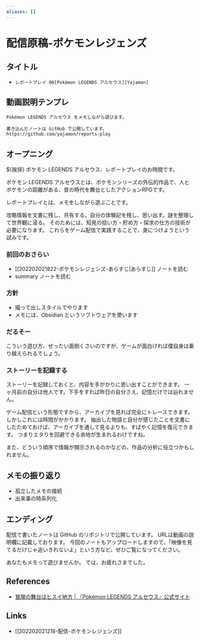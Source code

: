 ```yaml
---
aliases: []
---
```

# 配信原稿-ポケモンレジェンズ

## タイトル

- `レポートプレイ 00[Pokémon LEGENDS アルセウス][Yajamon]`

## 動画説明テンプレ

```
Pokémon LEGENDS アルセウス をメモしながら遊びます。

書き込んだノートは GitHub で公開しています。
https://github.com/yajamon/reports-play
```

## オープニング

${挨拶}
ポケモン LEGENDS アルセウス、レポートプレイのお時間です。

ポケモン LEGENDS アルセウスとは、ポケモンシリーズの外伝的作品で、人とポケモンの距離がある、昔の時代を舞台としたアクションRPGです。

レポートプレイとは、メモをしながら遊ぶことです。

攻略情報を文書に残し、共有する。自分の体験記を残し、思い出す。謎を整理して世界観に浸る。
そのためには、知見の拾い方・貯め方・探求の仕方の技術が必要になります。
これらをゲーム配信で実践することで、身につけようという試みです。

### 前回のおさらい

- [[202202021822-ポケモンレジェンズ-あらすじ|あらすじ]] ノートを読む
- summary ノートを読む

### 方針

- 撮って出しスタイルでやります
- メモには、Obsidian というソフトウェアを使います

### だるそー

こういう遊び方、ぜったい面倒くさいのですが、ゲームが面白ければ僕自身は乗り越えられるでしょう。

### ストーリーを記録する

ストーリーを記録しておくと、内容を手がかりに思い出すことができます。
一ヶ月前の自分は他人です。下手をすれば昨日の自分さえ、記憶だけでは辿れません。

ゲーム配信という形態ですから、アーカイブを見れば完全にトレースできます。
しかしこれには時間がかかります。
抽出した物語と自分が感じたことを文書にしたためておけば、アーカイブを通して見るよりも、すばやく記憶を復元できます。
つまりエタりを回避できる余地が生まれるわけですね。

また、どういう順序で情報が開示されるのかなどの、作品の分析に役立つかもしれません。

## メモの振り返り

- 孤立したメモの接続
- 出来事の時系列化

## エンディング

配信で書いたノートは GitHub のリポジトリで公開しています。
URLは動画の説明欄に記載しております。
今回のノートもアップロードしますので、「映像を見てるだけじゃ追いきれないよ」という方など、ぜひご覧になってください。

あなたもメモって遊びませんか。
では、お疲れさまでした。

## References

- [冒険の舞台はヒスイ地方 | 『Pokémon LEGENDS アルセウス』公式サイト](https://www.pokemon.co.jp/ex/legends_arceus/ja/story/210818_01/)

## Links

- [[202202021218-配信-ポケモンレジェンズ]]
